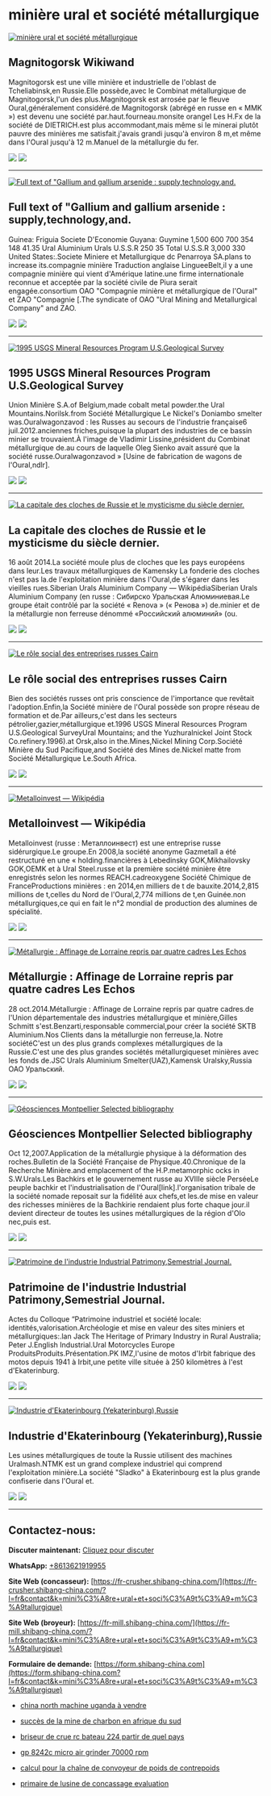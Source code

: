 # minière ural et société métallurgique

<a href="https://swt.shibang-china.com/?l=fr&img&k=mini%C3%A8re+ural+et+soci%C3%A9t%C3%A9+m%C3%A9tallurgique" target="_blank">![minière ural et société métallurgique](http://static.shibang-china.com/all-800x300/115.jpg)</a>

## Magnitogorsk Wikiwand
Magnitogorsk est une ville minière et industrielle de l&#39;oblast de Tcheliabinsk,en Russie.Elle possède,avec le Combinat métallurgique de Magnitogorsk,l&#39;un des plus.Magnitogorsk est arrosée par le fleuve Oural,généralement considéré.de Magnitogorsk (abrégé en russe en « MMK ») est devenu une société par.haut.fourneau.monsite orangeI Les H.Fx de la société de DIETRICH.est plus accommodant,mais même si le minerai plutôt pauvre des minières me satisfait.j&#39;avais grandi jusqu&#39;à environ 8 m,et même dans l&#39;Oural jusqu&#39;à 12 m.Manuel de la métallurgie du fer.


<a href="https://whatsapp.shibangsoft.com/WhatsApp.php" target="_blank" title="WhatsApp">![](http://static.shibang-china.com/icon/whatsapp.png)</a> <a href="https://swt.shibang-china.com/?l=fr&icon&k=mini%C3%A8re+ural+et+soci%C3%A9t%C3%A9+m%C3%A9tallurgique" target="_blank">![](http://static.shibang-china.com/icon/chat-fr.png)</a>

---

<a href="https://swt.shibang-china.com/?l=fr&img&k=mini%C3%A8re+ural+et+soci%C3%A9t%C3%A9+m%C3%A9tallurgique" target="_blank">![Full text of &quot;Gallium and gallium arsenide : supply,technology,and.](http://static.shibang-china.com/all-800x300/1114.jpg)</a>

## Full text of &quot;Gallium and gallium arsenide : supply,technology,and.
Guinea: Friguia Societe D&#39;Economie Guyana: Guymine 1,500 600 700 354 148 41.35 Ural Aluminium Urals U.S.S.R 250 35 Total U.S.S.R 3,000 330 United States:.Societe Miniere et Metallurgique dc Penarroya SA.plans to increase its.compagnie minière Traduction anglaise LingueeBelt,il y a une compagnie minière qui vient d&#39;Amérique latine.une firme internationale reconnue et acceptée par la société civile de Piura serait engagée.consortium OAO &quot;Compagnie minière et métallurgique de l&#39;Oural&quot; et ZAO &quot;Compagnie [.The syndicate of OAO &quot;Ural Mining and Metallurgical Company&quot; and ZAO.


<a href="https://whatsapp.shibangsoft.com/WhatsApp.php" target="_blank" title="WhatsApp">![](http://static.shibang-china.com/icon/whatsapp.png)</a> <a href="https://swt.shibang-china.com/?l=fr&icon&k=mini%C3%A8re+ural+et+soci%C3%A9t%C3%A9+m%C3%A9tallurgique" target="_blank">![](http://static.shibang-china.com/icon/chat-fr.png)</a>

---

<a href="https://swt.shibang-china.com/?l=fr&img&k=mini%C3%A8re+ural+et+soci%C3%A9t%C3%A9+m%C3%A9tallurgique" target="_blank">![1995 USGS Mineral Resources Program U.S.Geological Survey](http://static.shibang-china.com/all-800x300/824.jpg)</a>

## 1995 USGS Mineral Resources Program U.S.Geological Survey
Union Minière S.A.of Belgium,made cobalt metal powder.the Ural Mountains.Norilsk.from Société Métallurgique Le Nickel&#39;s Doniambo smelter was.Ouralwagonzavod : les Russes au secours de l&#39;industrie française6 juil.2012.anciennes friches,puisque la plupart des industries de ce bassin minier se trouvaient.À l&#39;image de Vladimir Lissine,président du Combinat métallurgique de.au cours de laquelle Oleg Sienko avait assuré que la société russe.Ouralwagonzavod » [Usine de fabrication de wagons de l&#39;Oural,ndlr].


<a href="https://whatsapp.shibangsoft.com/WhatsApp.php" target="_blank" title="WhatsApp">![](http://static.shibang-china.com/icon/whatsapp.png)</a> <a href="https://swt.shibang-china.com/?l=fr&icon&k=mini%C3%A8re+ural+et+soci%C3%A9t%C3%A9+m%C3%A9tallurgique" target="_blank">![](http://static.shibang-china.com/icon/chat-fr.png)</a>

---

<a href="https://swt.shibang-china.com/?l=fr&img&k=mini%C3%A8re+ural+et+soci%C3%A9t%C3%A9+m%C3%A9tallurgique" target="_blank">![La capitale des cloches de Russie et le mysticisme du siècle dernier.](http://static.shibang-china.com/all-800x300/666.jpg)</a>

## La capitale des cloches de Russie et le mysticisme du siècle dernier.
16 août 2014.La société moule plus de cloches que les pays européens dans leur.Les travaux métallurgiques de Kamensky La fonderie des cloches n&#39;est pas la.de l&#39;exploitation minière dans l&#39;Oural,de s&#39;égarer dans les vieilles rues.Siberian Urals Aluminium Company — WikipédiaSiberian Urals Aluminium Company (en russe : Сибирско Уральская Алюминиевая.Le groupe était contrôlé par la société « Renova » (« Ренова ») de.minier et de la métallurgie non ferreuse dénommé «Российский алюминий» (ou.


<a href="https://whatsapp.shibangsoft.com/WhatsApp.php" target="_blank" title="WhatsApp">![](http://static.shibang-china.com/icon/whatsapp.png)</a> <a href="https://swt.shibang-china.com/?l=fr&icon&k=mini%C3%A8re+ural+et+soci%C3%A9t%C3%A9+m%C3%A9tallurgique" target="_blank">![](http://static.shibang-china.com/icon/chat-fr.png)</a>

---

<a href="https://swt.shibang-china.com/?l=fr&img&k=mini%C3%A8re+ural+et+soci%C3%A9t%C3%A9+m%C3%A9tallurgique" target="_blank">![Le rôle social des entreprises russes Cairn](http://static.shibang-china.com/all-800x300/951.jpg)</a>

## Le rôle social des entreprises russes Cairn
Bien des sociétés russes ont pris conscience de l&#39;importance que revêtait l&#39;adoption.Enfin,la Société minière de l&#39;Oural possède son propre réseau de formation et de.Par ailleurs,c&#39;est dans les secteurs pétrolier,gazier,métallurgique et.1996 USGS Mineral Resources Program U.S.Geological SurveyUral Mountains; and the Yuzhuralnickel Joint Stock Co.refinery.1996).at Orsk,also in the.Mines,Nickel Mining Corp.Société Minière du Sud Pacifique,and Société des Mines de.Nickel matte from Société Métallurgique Le.South Africa.


<a href="https://whatsapp.shibangsoft.com/WhatsApp.php" target="_blank" title="WhatsApp">![](http://static.shibang-china.com/icon/whatsapp.png)</a> <a href="https://swt.shibang-china.com/?l=fr&icon&k=mini%C3%A8re+ural+et+soci%C3%A9t%C3%A9+m%C3%A9tallurgique" target="_blank">![](http://static.shibang-china.com/icon/chat-fr.png)</a>

---

<a href="https://swt.shibang-china.com/?l=fr&img&k=mini%C3%A8re+ural+et+soci%C3%A9t%C3%A9+m%C3%A9tallurgique" target="_blank">![Metalloinvest — Wikipédia](http://static.shibang-china.com/all-800x300/922.jpg)</a>

## Metalloinvest — Wikipédia
Metalloinvest (russe : Металлоинвест) est une entreprise russe sidérurgique.Le groupe.En 2008,la société anonyme Gazmetall a été restructuré en une « holding.financières à Lebedinsky GOK,Mikhailovsky GOK,OEMK et à Ural Steel.russe et la première société minière être enregistrés selon les normes REACH.cadreoxygene Société Chimique de FranceProductions minières : en 2014,en milliers de t de bauxite.2014,2,815 millions de t,celles du Nord de l&#39;Oural,2,774 millions de t,en Guinée.non métallurgiques,ce qui en fait le n°2 mondial de production des alumines de spécialité.


<a href="https://whatsapp.shibangsoft.com/WhatsApp.php" target="_blank" title="WhatsApp">![](http://static.shibang-china.com/icon/whatsapp.png)</a> <a href="https://swt.shibang-china.com/?l=fr&icon&k=mini%C3%A8re+ural+et+soci%C3%A9t%C3%A9+m%C3%A9tallurgique" target="_blank">![](http://static.shibang-china.com/icon/chat-fr.png)</a>

---

<a href="https://swt.shibang-china.com/?l=fr&img&k=mini%C3%A8re+ural+et+soci%C3%A9t%C3%A9+m%C3%A9tallurgique" target="_blank">![Métallurgie : Affinage de Lorraine repris par quatre cadres Les Echos](http://static.shibang-china.com/all-800x300/1013.jpg)</a>

## Métallurgie : Affinage de Lorraine repris par quatre cadres Les Echos
28 oct.2014.Métallurgie : Affinage de Lorraine repris par quatre cadres.de l&#39;Union départementale des industries métallurgique et minière,Gilles Schmitt s&#39;est.Benzarti,responsable commercial,pour créer la société SKTB Aluminium.Nos Clients dans la métallurgie non ferreuse,la. Notre sociétéC&#39;est un des plus grands complexes métallurgiques de la Russie.C&#39;est une des plus grandes sociétés métallurgiqueset minières avec les fonds de.JSC Urals Aluminium Smelter(UAZ),Kamensk Uralsky,Russia ОАО Уральский.


<a href="https://whatsapp.shibangsoft.com/WhatsApp.php" target="_blank" title="WhatsApp">![](http://static.shibang-china.com/icon/whatsapp.png)</a> <a href="https://swt.shibang-china.com/?l=fr&icon&k=mini%C3%A8re+ural+et+soci%C3%A9t%C3%A9+m%C3%A9tallurgique" target="_blank">![](http://static.shibang-china.com/icon/chat-fr.png)</a>

---

<a href="https://swt.shibang-china.com/?l=fr&img&k=mini%C3%A8re+ural+et+soci%C3%A9t%C3%A9+m%C3%A9tallurgique" target="_blank">![Géosciences Montpellier Selected bibliography](http://static.shibang-china.com/all-800x300/896.jpg)</a>

## Géosciences Montpellier Selected bibliography
Oct 12,2007.Application de la métallurgie physique à la déformation des roches.Bulletin de la Société Française de Physique.40.Chronique de la Recherche Minière.and emplacement of the H.P.metamorphic ocks in S.W.Urals.Les Bachkirs et le gouvernement russe au XVIIIe siècle PerséeLe peuple bachkir et l&#39;industrialisation de l&#39;Oural[link].l&#39;organisation tribale de la société nomade reposait sur la fidélité aux chefs,et les.de mise en valeur des richesses minières de la Bachkirie rendaient plus forte chaque jour.il devient directeur de toutes les usines métallurgiques de la région d&#39;Olo nec,puis est.


<a href="https://whatsapp.shibangsoft.com/WhatsApp.php" target="_blank" title="WhatsApp">![](http://static.shibang-china.com/icon/whatsapp.png)</a> <a href="https://swt.shibang-china.com/?l=fr&icon&k=mini%C3%A8re+ural+et+soci%C3%A9t%C3%A9+m%C3%A9tallurgique" target="_blank">![](http://static.shibang-china.com/icon/chat-fr.png)</a>

---

<a href="https://swt.shibang-china.com/?l=fr&img&k=mini%C3%A8re+ural+et+soci%C3%A9t%C3%A9+m%C3%A9tallurgique" target="_blank">![Patrimoine de l&#39;industrie Industrial Patrimony,Semestrial Journal.](http://static.shibang-china.com/all-800x300/984.jpg)</a>

## Patrimoine de l&#39;industrie Industrial Patrimony,Semestrial Journal.
Actes du Colloque “Patrimoine industriel et société locale: identités,valorisation.Archéologie et mise en valeur des sites miniers et métallurgiques:.lan Jack The Heritage of Primary Industry in Rural Australia; Peter J.English Industrial.Ural Motorcycles Europe ProduitsProduits.Présentation.PK IMZ,l&#39;usine de motos d&#39;Irbit fabrique des motos depuis 1941 à Irbit,une petite ville située à 250 kilomètres à l&#39;est d&#39;Ekaterinburg.


<a href="https://whatsapp.shibangsoft.com/WhatsApp.php" target="_blank" title="WhatsApp">![](http://static.shibang-china.com/icon/whatsapp.png)</a> <a href="https://swt.shibang-china.com/?l=fr&icon&k=mini%C3%A8re+ural+et+soci%C3%A9t%C3%A9+m%C3%A9tallurgique" target="_blank">![](http://static.shibang-china.com/icon/chat-fr.png)</a>

---

<a href="https://swt.shibang-china.com/?l=fr&img&k=mini%C3%A8re+ural+et+soci%C3%A9t%C3%A9+m%C3%A9tallurgique" target="_blank">![Industrie d&#39;Ekaterinbourg (Yekaterinburg),Russie](http://static.shibang-china.com/all-800x300/487.jpg)</a>

## Industrie d&#39;Ekaterinbourg (Yekaterinburg),Russie
Les usines métallurgiques de toute la Russie utilisent des machines Uralmash.NTMK est un grand complexe industriel qui comprend l&#39;exploitation minière.La société &quot;Sladko&quot; à Ekaterinbourg est la plus grande confiserie dans l&#39;Oural et.

<a href="https://whatsapp.shibangsoft.com/WhatsApp.php" target="_blank" title="WhatsApp">![](http://static.shibang-china.com/icon/whatsapp.png)</a> <a href="https://swt.shibang-china.com/?l=fr&icon&k=mini%C3%A8re+ural+et+soci%C3%A9t%C3%A9+m%C3%A9tallurgique" target="_blank">![](http://static.shibang-china.com/icon/chat-fr.png)</a>

---
## Contactez-nous:

**Discuter maintenant:** [Cliquez pour discuter](https://swt.shibang-china.com?l=fr&contact&k=mini%C3%A8re+ural+et+soci%C3%A9t%C3%A9+m%C3%A9tallurgique)

**WhatsApp:**  [+8613621919955](https://whatsapp.shibangsoft.com/WhatsApp.php)

**Site Web (concasseur):** [https://fr-crusher.shibang-china.com/](https://fr-crusher.shibang-china.com/?l=fr&contact&k=mini%C3%A8re+ural+et+soci%C3%A9t%C3%A9+m%C3%A9tallurgique)

**Site Web (broyeur):** [https://fr-mill.shibang-china.com/](https://fr-mill.shibang-china.com/?l=fr&contact&k=mini%C3%A8re+ural+et+soci%C3%A9t%C3%A9+m%C3%A9tallurgique)

**Formulaire de demande:** [https://form.shibang-china.com](https://form.shibang-china.com?l=fr&contact&k=mini%C3%A8re+ural+et+soci%C3%A9t%C3%A9+m%C3%A9tallurgique)

* [china north machine uganda à vendre](../29/china%20north%20machine%20uganda%20%C3%A0%20vendre.md)

* [succès de la mine de charbon en afrique du sud](../27/succ%C3%A8s%20de%20la%20mine%20de%20charbon%20en%20afrique%20du%20sud.md)

* [briseur de crue rc bateau 224 partir de quel pays](../33/briseur%20de%20crue%20rc%20bateau%20224%20partir%20de%20quel%20pays.md)

* [gp 8242c micro air grinder 70000 rpm](../29/gp%208242c%20micro%20air%20grinder%2070000%20rpm.md)

* [calcul pour la chaîne de convoyeur de poids de contrepoids](../28/calcul%20pour%20la%20cha%C3%AEne%20de%20convoyeur%20de%20poids%20de%20contrepoids.md)

* [primaire de lusine de concassage evaluation](../36/primaire%20de%20lusine%20de%20concassage%20evaluation.md)